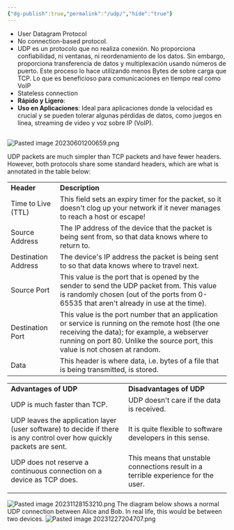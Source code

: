 ```yaml
---
{"dg-publish":true,"permalink":"/udp/","hide":"true"}
---
```



- User Datagram Protocol
- No connection-based protocol.
- UDP es un protocolo que no realiza conexión. No proporciona confiabilidad, ni ventanas, ni reordenamiento de los datos. Sin embargo, proporciona transferencia de datos y multiplexación usando números de puerto. Este proceso lo hace utilizando menos Bytes de sobre carga que TCP. Lo que es beneficioso para comunicaciones en tiempo real como VoIP
- Stateless connection
- **Rápido y Ligero**:
- **Uso en Aplicaciones**: Ideal para aplicaciones donde la velocidad es crucial y se pueden tolerar algunas pérdidas de datos, como juegos en línea, streaming de video y voz sobre IP (VoIP).
## 
<div class="transclusion internal-embed is-loaded"><div class="markdown-embed">



![Pasted image 20230601200659.png](/img/user/attachments/Pasted%20image%2020230601200659.png)

UDP packets are much simpler than TCP packets and have fewer headers. However, both protocols share some standard headers, which are what is annotated in the table below:

|   |   |
|---|---|
|**Header**|**Description**|
|Time to Live (TTL)|This field sets an expiry timer for the packet, so it doesn't clog up your network if it never manages to reach a host or escape!|
|Source Address|The IP address of the device that the packet is being sent from, so that data knows where to return to.|
|Destination Address|The device's IP address the packet is being sent to so that data knows where to travel next.|
|Source Port|This value is the port that is opened by the sender to send the UDP packet from. This value is randomly chosen (out of the ports from 0-65535 that aren't already in use at the time).|
|Destination Port|This value is the port number that an application or service is running on the remote host (the one receiving the data); for example, a webserver running on port 80. Unlike the source port, this value is not chosen at random.|
|Data|This header is where data, i.e. bytes of a file that is being transmitted, is stored.|


</div></div>

|  |  |
| ---- | ---- |
| **Advantages of UDP** | **Disadvantages of UDP** |
| UDP is much faster than TCP. | UDP doesn't care if the data is received. |
| UDP leaves the application layer (user software) to decide if there is any control over how quickly packets are sent. | It is quite flexible to software developers in this sense. |
| UDP does not reserve a continuous connection on a device as TCP does. | This means that unstable connections result in a terrible experience for the user. |
|  |  |

![Pasted image 20231128153210.png](/img/user/attachments/Pasted%20image%2020231128153210.png)
The diagram below shows a normal UDP connection between Alice and Bob. In real life, this would be between two devices.
![Pasted image 20231227204707.png](/img/user/attachments/Pasted%20image%2020231227204707.png)
